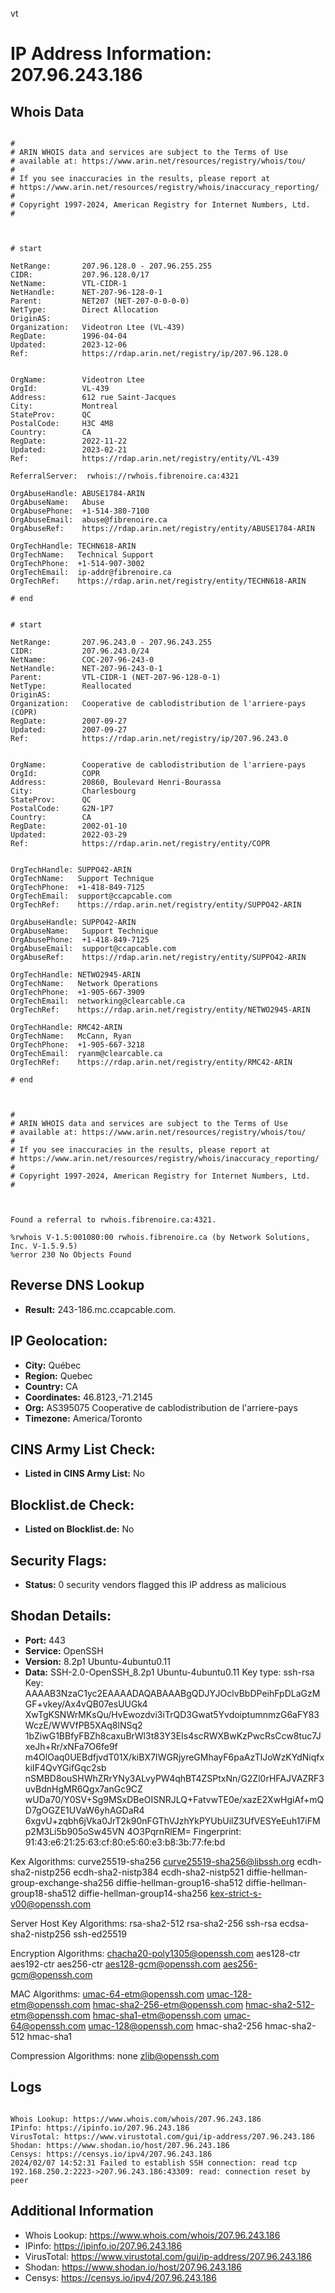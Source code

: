 vt
# IP Address Information: 207.96.243.186

## Whois Data
```

#
# ARIN WHOIS data and services are subject to the Terms of Use
# available at: https://www.arin.net/resources/registry/whois/tou/
#
# If you see inaccuracies in the results, please report at
# https://www.arin.net/resources/registry/whois/inaccuracy_reporting/
#
# Copyright 1997-2024, American Registry for Internet Numbers, Ltd.
#



# start

NetRange:       207.96.128.0 - 207.96.255.255
CIDR:           207.96.128.0/17
NetName:        VTL-CIDR-1
NetHandle:      NET-207-96-128-0-1
Parent:         NET207 (NET-207-0-0-0-0)
NetType:        Direct Allocation
OriginAS:       
Organization:   Videotron Ltee (VL-439)
RegDate:        1996-04-04
Updated:        2023-12-06
Ref:            https://rdap.arin.net/registry/ip/207.96.128.0


OrgName:        Videotron Ltee
OrgId:          VL-439
Address:        612 rue Saint-Jacques
City:           Montreal
StateProv:      QC
PostalCode:     H3C 4M8
Country:        CA
RegDate:        2022-11-22
Updated:        2023-02-21
Ref:            https://rdap.arin.net/registry/entity/VL-439

ReferralServer:  rwhois://rwhois.fibrenoire.ca:4321

OrgAbuseHandle: ABUSE1784-ARIN
OrgAbuseName:   Abuse
OrgAbusePhone:  +1-514-380-7100 
OrgAbuseEmail:  abuse@fibrenoire.ca
OrgAbuseRef:    https://rdap.arin.net/registry/entity/ABUSE1784-ARIN

OrgTechHandle: TECHN618-ARIN
OrgTechName:   Technical Support
OrgTechPhone:  +1-514-907-3002 
OrgTechEmail:  ip-addr@fibrenoire.ca
OrgTechRef:    https://rdap.arin.net/registry/entity/TECHN618-ARIN

# end


# start

NetRange:       207.96.243.0 - 207.96.243.255
CIDR:           207.96.243.0/24
NetName:        COC-207-96-243-0
NetHandle:      NET-207-96-243-0-1
Parent:         VTL-CIDR-1 (NET-207-96-128-0-1)
NetType:        Reallocated
OriginAS:       
Organization:   Cooperative de cablodistribution de l'arriere-pays (COPR)
RegDate:        2007-09-27
Updated:        2007-09-27
Ref:            https://rdap.arin.net/registry/ip/207.96.243.0


OrgName:        Cooperative de cablodistribution de l'arriere-pays
OrgId:          COPR
Address:        20860, Boulevard Henri-Bourassa
City:           Charlesbourg
StateProv:      QC
PostalCode:     G2N-1P7
Country:        CA
RegDate:        2002-01-10
Updated:        2022-03-29
Ref:            https://rdap.arin.net/registry/entity/COPR


OrgTechHandle: SUPPO42-ARIN
OrgTechName:   Support Technique
OrgTechPhone:  +1-418-849-7125 
OrgTechEmail:  support@ccapcable.com
OrgTechRef:    https://rdap.arin.net/registry/entity/SUPPO42-ARIN

OrgAbuseHandle: SUPPO42-ARIN
OrgAbuseName:   Support Technique
OrgAbusePhone:  +1-418-849-7125 
OrgAbuseEmail:  support@ccapcable.com
OrgAbuseRef:    https://rdap.arin.net/registry/entity/SUPPO42-ARIN

OrgTechHandle: NETWO2945-ARIN
OrgTechName:   Network Operations
OrgTechPhone:  +1-905-667-3909 
OrgTechEmail:  networking@clearcable.ca
OrgTechRef:    https://rdap.arin.net/registry/entity/NETWO2945-ARIN

OrgTechHandle: RMC42-ARIN
OrgTechName:   McCann, Ryan 
OrgTechPhone:  +1-905-667-3218 
OrgTechEmail:  ryanm@clearcable.ca
OrgTechRef:    https://rdap.arin.net/registry/entity/RMC42-ARIN

# end



#
# ARIN WHOIS data and services are subject to the Terms of Use
# available at: https://www.arin.net/resources/registry/whois/tou/
#
# If you see inaccuracies in the results, please report at
# https://www.arin.net/resources/registry/whois/inaccuracy_reporting/
#
# Copyright 1997-2024, American Registry for Internet Numbers, Ltd.
#



Found a referral to rwhois.fibrenoire.ca:4321.

%rwhois V-1.5:001080:00 rwhois.fibrenoire.ca (by Network Solutions, Inc. V-1.5.9.5)
%error 230 No Objects Found

```
## Reverse DNS Lookup
- **Result:** 243-186.mc.ccapcable.com.

## IP Geolocation:
- **City:** Québec
- **Region:** Quebec
- **Country:** CA
- **Coordinates:** 46.8123,-71.2145
- **Org:** AS395075 Cooperative de cablodistribution de l'arriere-pays
- **Timezone:** America/Toronto

## CINS Army List Check:
- **Listed in CINS Army List:** 
No

## Blocklist.de Check:
- **Listed on Blocklist.de:** 
No

## Security Flags:
- **Status:** 0 security vendors flagged this IP address as malicious

## Shodan Details:
- **Port:** 443
- **Service:** OpenSSH
- **Version:** 8.2p1 Ubuntu-4ubuntu0.11
- **Data:** SSH-2.0-OpenSSH_8.2p1 Ubuntu-4ubuntu0.11
Key type: ssh-rsa
Key: AAAAB3NzaC1yc2EAAAADAQABAAABgQDJYJOclvBbDPeihFpDLaGzMGF+vkey/Ax4vQB07esUUGk4
XwTgKSNWrMKsQu/HvEwozdvi3iTrQD3Gwat5YvdoiptumnmzG6aFY83WczE/WWVfPB5XAq8lNSq2
1bZiwG1BBfyFBZh8caxuBrWl3t83Y3EIs4scRWXBwKzPwcRsCcw8tuc7JxeJh+Rr/xNFa7O6fe9f
m4OlOaq0UEBdfjvdT01X/kiBX7IWGRjyreGMhayF6paAzTlJoWzKYdNiqfxkiIF4QvYGifGqc2sb
nSMBD8ouSHWhZRrYNy3ALvyPW4qhBT4ZSPtxNn/G2Zl0rHFAJVAZRF3uvBdnHgMR6Qgx7anGc9CZ
wUDa70/Y0SV+Sg9MSxDBeOISNRJLQ+FatvwTE0e/xazE2XwHgiAf+mQD7gOGZE1UVaW6yhAGDaR4
6xgvU+zqbh6jVka0JrT2k90nFGThVJzhYkPYUbUilZ3UfVESYeEuh17iFMp2M3Li5b905oSw45VN
4O3PqrnRlEM=
Fingerprint: 91:43:e6:21:25:63:cf:80:e5:60:e3:b8:3b:77:fe:bd

Kex Algorithms:
	curve25519-sha256
	curve25519-sha256@libssh.org
	ecdh-sha2-nistp256
	ecdh-sha2-nistp384
	ecdh-sha2-nistp521
	diffie-hellman-group-exchange-sha256
	diffie-hellman-group16-sha512
	diffie-hellman-group18-sha512
	diffie-hellman-group14-sha256
	kex-strict-s-v00@openssh.com

Server Host Key Algorithms:
	rsa-sha2-512
	rsa-sha2-256
	ssh-rsa
	ecdsa-sha2-nistp256
	ssh-ed25519

Encryption Algorithms:
	chacha20-poly1305@openssh.com
	aes128-ctr
	aes192-ctr
	aes256-ctr
	aes128-gcm@openssh.com
	aes256-gcm@openssh.com

MAC Algorithms:
	umac-64-etm@openssh.com
	umac-128-etm@openssh.com
	hmac-sha2-256-etm@openssh.com
	hmac-sha2-512-etm@openssh.com
	hmac-sha1-etm@openssh.com
	umac-64@openssh.com
	umac-128@openssh.com
	hmac-sha2-256
	hmac-sha2-512
	hmac-sha1

Compression Algorithms:
	none
	zlib@openssh.com


## Logs
```

Whois Lookup: https://www.whois.com/whois/207.96.243.186
IPinfo: https://ipinfo.io/207.96.243.186
VirusTotal: https://www.virustotal.com/gui/ip-address/207.96.243.186
Shodan: https://www.shodan.io/host/207.96.243.186
Censys: https://censys.io/ipv4/207.96.243.186
2024/02/07 14:52:31 Failed to establish SSH connection: read tcp 192.168.250.2:2223->207.96.243.186:43309: read: connection reset by peer

```
## Additional Information
- Whois Lookup: https://www.whois.com/whois/207.96.243.186
- IPinfo: https://ipinfo.io/207.96.243.186
- VirusTotal: https://www.virustotal.com/gui/ip-address/207.96.243.186
- Shodan: https://www.shodan.io/host/207.96.243.186
- Censys: https://censys.io/ipv4/207.96.243.186

